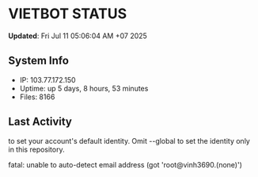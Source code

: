 # VIETBOT STATUS
**Updated**: Fri Jul 11 05:06:04 AM +07 2025

## System Info
- IP: 103.77.172.150
- Uptime: up 5 days, 8 hours, 53 minutes
- Files: 8166

## Last Activity

to set your account's default identity.
Omit --global to set the identity only in this repository.

fatal: unable to auto-detect email address (got 'root@vinh3690.(none)')
